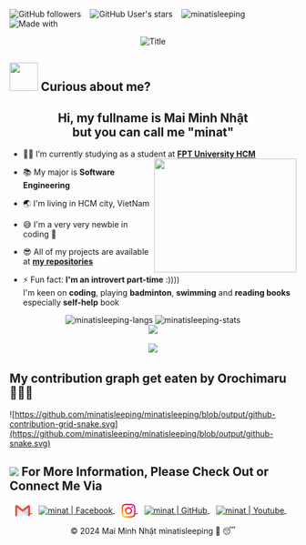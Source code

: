<img alt="GitHub followers" src="https://img.shields.io/github/followers/minatisleeping?style=social"> &nbsp;&nbsp; <img alt="GitHub User's stars" src="https://img.shields.io/github/stars/minatisleeping?style=social"> &nbsp;&nbsp; <img src="https://komarev.com/ghpvc/?username=minatisleeping&label=Profile%20views&color=brightgreen&style=flat" alt="minatisleeping"/> &nbsp;&nbsp; <img src="https://img.shields.io/badge/Made%20with-Markdown-1f425f.svg" alt="Made with"/>


<div align="center">
  <img src="https://readme-typing-svg.herokuapp.com?font=Architects+Daughter&color=%2338C2FF&size=50&center=true&vCenter=true&height=60&width=600&lines=Hii!+I'm+minat;Minatisleeping+zzzz!!!;Welcome+to+my+profile!" alt="Title"></img>
</div>

## <img src="https://raw.githubusercontent.com/nixin72/nixin72/master/wave.gif" width="50px" height="50px"></img> Curious about me?

## <div align="center">Hi, my fullname is Mai Minh Nhật<br/>but you can call me "minat"</div>

- 👨‍💻 I’m currently studying as a student at [**FPT University HCM**](https://hcmuni.fpt.edu.vn/)<img src="https://media1.giphy.com/media/zOvBKUUEERdNm/giphy.gif?cid=ecf05e47oave78i42k7n567fhsx3hg7lrz1bp3v1sba3mg02&ep=v1_gifs_search&rid=giphy.gif&ct=g" width="250" height="200" align="right"/>
- 📚 My major is **Software Engineering**
- 🌏 I'm living in HCM city, VietNam
- 😅 I'm a very very newbie in coding 🐧
- 😎 All of my projects are available at [**my repositories**](https://github.com/minatisleeping?tab=repositories)

- ⚡ Fun fact: **I'm an introvert part-time** :))))<br/>I'm keen on **coding**, playing **badminton**, **swimming** and **reading books** especially **self-help** book

<div align="center">
  <img height="150em" src="https://github-readme-stats.vercel.app/api/top-langs/?username=minatisleeping&layout=compact&show_icon=true&theme=tokyonight" alt="minatisleeping-langs"/>
  <img height="150em" src="https://github-readme-stats.vercel.app/api/?username=minatisleeping&layout=compact&show_icon=true&theme=tokyonight" alt="minatisleeping-stats"/>
  <div align="center">
    <img src="http://github-readme-streak-stats.herokuapp.com?user=minatisleeping&theme=algolia&background=0d1117&hide_border=true" />
  </div>
</div>

<p align="center">
  <img src="https://readme-typing-svg.herokuapp.com?font=Fira+Code&weight=500&size=22&duration=2000&pause=1000&width=435&lines=Thanks+for+watching+my+profile!">
</p>

## My contribution graph get eaten by Orochimaru 🐍🐊🐲
![https://github.com/minatisleeping/minatisleeping/blob/output/github-contribution-grid-snake.svg](https://github.com/minatisleeping/minatisleeping/blob/output/github-snake.svg)

## <img src='https://raw.githubusercontent.com/ShahriarShafin/ShahriarShafin/main/Assets/handshake.gif' width="5%"> For More Information, Please Check Out or Connect Me Via

<p align="center">
  <a href="mailto:minatt2002@gmail.com" >
    <img align="center" alt="minat | Gmail" width="26px" src="https://github.com/SatYu26/SatYu26/blob/master/Assets/Gmail.svg" />
  </a> &nbsp;&nbsp;
  
  <a href="https://www.facebook.com/profile.php?id=100013008076651" target="_blank">
      <img align="center" alt="minat | Facebook" width="24px" src="https://upload.wikimedia.org/wikipedia/en/thumb/0/04/Facebook_f_logo_%282021%29.svg/100px-Facebook_f_logo_%282021%29.svg.png" />
  </a> &nbsp;&nbsp;
  
  <a href="https://www.instagram.com/_hi.iminat_/" target="_blank">
    <img align="center" alt="minat | Instagram" width="24px" src="https://github.com/SatYu26/SatYu26/blob/master/Assets/Instagram.svg" />
  </a> &nbsp;&nbsp;
  
  <a href="https://profile-summary-for-github.herokuapp.com/user/minatisleeping" target="_blank">
    <img align="center" alt="minat | GitHub" width="26px" src="https://upload.wikimedia.org/wikipedia/commons/thumb/a/ae/Github-desktop-logo-symbol.svg/1024px-Github-desktop-logo-symbol.svg.png" />
  </a> &nbsp;&nbsp;
  
  <a href="https://www.youtube.com/channel/UCrmitVU9h4Qyg7SlEiyElyQ" target="_blank">
    <img align="center" alt="minat | Youtube" width="32px" src="https://icon-library.com/images/youtube-video-icon-png/youtube-video-icon-png-29.jpg" />
  </a> &nbsp;&nbsp;
<p> 

<div align="center">
  &copy; 2024 Mai Minh Nhật minatisleeping 🛌 😴 
</div>
